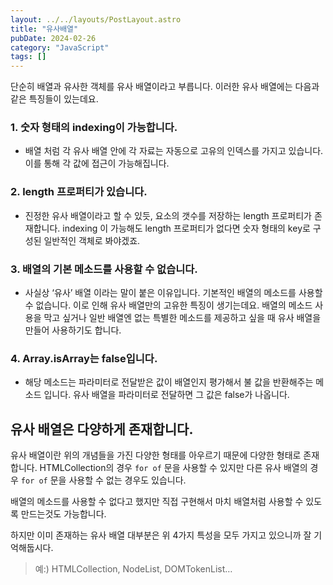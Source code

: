 ```yaml
---
layout: ../../layouts/PostLayout.astro
title: "유사배열"
pubDate: 2024-02-26
category: "JavaScript"
tags: []
---
```


단순히 배열과 유사한 객체를 유사 배열이라고 부릅니다. 이러한 유사 배열에는 다음과 같은 특징들이 있는데요.

### 1. 숫자 형태의 indexing이 가능합니다.

- 배열 처럼 각 유사 배열 안에 각 자료는 자동으로 고유의 인덱스를 가지고 있습니다. 이를 통해 각 값에 접근이 가능해집니다.

### 2. length 프로퍼티가 있습니다.

- 진정한 유사 배열이라고 할 수 있듯, 요소의 갯수를 저장하는 length 프로퍼티가 존재합니다. indexing 이 가능해도 length 프로퍼티가 없다면 숫자 형태의 key로 구성된 일반적인 객체로 봐야겠죠.

### 3. 배열의 기본 메소드를 사용할 수 없습니다.

- 사실상 ‘유사’ 배열 이라는 말이 붙은 이유입니다. 기본적인 배열의 메소드를 사용할 수 없습니다. 이로 인해 유사 배열만의 고유한 특징이 생기는데요. 배열의 메소드 사용을 막고 싶거나 일반 배열엔 없는 특별한 메소드를 제공하고 싶을 때 유사 배열을 만들어 사용하기도 합니다.

### 4. Array.isArray는 false입니다.

- 해당 메소드는 파라미터로 전달받은 값이 배열인지 평가해서 불 값을 반환해주는 메소드 입니다. 유사 배열을 파라미터로 전달하면 그 값은 false가 나옵니다.

## 유사 배열은 다양하게 존재합니다.

유사 배열이란 위의 개념들을 가진 다양한 형태를 아우르기 때문에 다양한 형태로 존재합니다. HTMLCollection의 경우 `for of` 문을 사용할 수 있지만 다른 유사 배열의 경우 `for of` 문을 사용할 수 없는 경우도 있습니다.

배열의 메소드를 사용할 수 없다고 했지만 직접 구현해서 마치 배열처럼 사용할 수 있도록 만드는것도 가능합니다.

하지만 이미 존재하는 유사 배열 대부분은 위 4가지 특성을 모두 가지고 있으니까 잘 기억해둡시다.

> 예:) HTMLCollection, NodeList, DOMTokenList…
